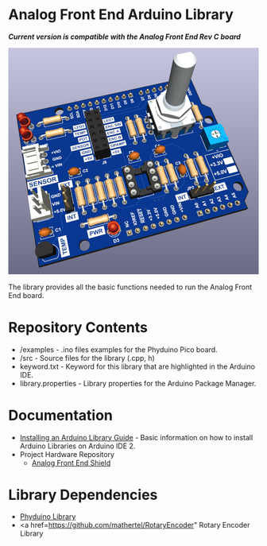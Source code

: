 # Analog Front End Arduino Library

<p><b><i>Current version is compatible with the Analog Front End Rev C board</i></b></p>

![board](https://github.com/UofTPhyEssSW/Student-Workshop-Course-L1/blob/main/images/AFE_Shield_RevC.png?raw=true)

<p>
The library provides all the basic functions needed to run the Analog Front End board.
</p>

# Repository Contents
- /examples - .ino files examples for the Phyduino Pico board.
- /src - Source files for the library (.cpp, h)
- keyword.txt - Keyword for this library that are highlighted in the Arduino IDE.
- library.properties - Library properties for the Arduino Package Manager.
# Documentation
- <a href="https://docs.arduino.cc/software/ide-v2/tutorials/ide-v2-installing-a-library">Installing an Arduino Library Guide</a> - Basic information on how to install Arduino Libraries on Arduino IDE 2.
- Project Hardware Repository
    - <a href="https://github.com/UofTPhyEssSW/Student-Workshop-Course-L1/tree/main/hardware/analog_front_end_shield">Analog Front End Shield</a>
# Library Dependencies
- <a href="https://github.com/UofTPhyEssSW/Student-Workshop-Course-L1/tree/main/arduino/libraries/phyduino_pico">Phyduino Library</a>
- <a href=https://github.com/mathertel/RotaryEncoder" Rotary Encoder Library